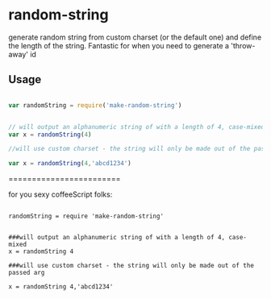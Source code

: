 random-string
=============

generate random string from custom charset (or the default one) and define the length of the string.  Fantastic for when you need to generate a 'throw-away' id


Usage
-----

````javascript

var randomString = require('make-random-string')


// will output an alphanumeric string of with a length of 4, case-mixed
var x = randomString(4)

//will use custom charset - the string will only be made out of the passed arg

var x = randomString(4,'abcd1234')


````

========================

for you sexy coffeeScript folks:

````coffee-script

randomString = require 'make-random-string'


###will output an alphanumeric string of with a length of 4, case-mixed
x = randomString 4

###will use custom charset - the string will only be made out of the passed arg

x = randomString 4,'abcd1234'


````